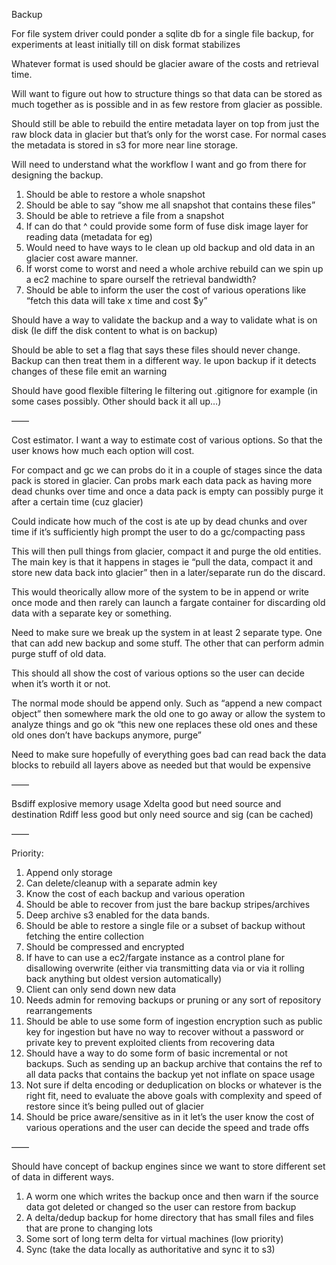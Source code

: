 Backup

For file system driver could ponder a sqlite db for a single file backup, for experiments at least initially till on disk format stabilizes 

Whatever format is used should be glacier aware of the costs and retrieval time.

Will want to figure out how to structure things so that data can be stored as much together as is possible and in as few restore from glacier as possible.

Should still be able to rebuild the entire metadata layer on top from just the raw block data in glacier but that’s only for the worst case. For normal cases the metadata is stored in s3 for more near line storage.


Will need to understand what the workflow I want and go from there for designing the backup.

1. Should be able to restore a whole snapshot
2. Should be able to say “show me all snapshot that contains these files”
3. Should be able to retrieve a file from a snapshot
4. If can do that ^ could provide some form of fuse disk image layer for reading data (metadata for eg)
5. Would need to have ways to Ie clean up old backup and old data in an glacier cost aware manner.
6. If worst come to worst and need a whole archive rebuild can we spin up a ec2 machine to spare ourself the retrieval bandwidth?
7. Should be able to inform the user the cost of various operations like “fetch this data will take x time and cost $y”


Should have a way to validate the backup and a way to validate what is on disk (Ie diff the disk content to what is on backup)

Should be able to set a flag that says these files should never change. Backup can then treat them in a different way. Ie upon backup if it detects changes of these file emit an warning

Should have good flexible filtering Ie filtering out .gitignore for example (in some cases possibly. Other should back it all up…)


——

Cost estimator. I want a way to estimate cost of various options. So that the user knows how much each option will cost.

For compact and gc we can probs do it in a couple of stages since the data pack is stored in glacier. Can probs mark each data pack as having more dead chunks over time and once a data pack is empty can possibly purge it after a certain time (cuz glacier)

Could indicate how much of the cost is ate up by dead chunks and over time if it’s sufficiently high prompt the user to do a gc/compacting pass

This will then pull things from glacier, compact it and purge the old entities. The main key is that it happens in stages ie “pull the data, compact it and store new data back into glacier” then in a later/separate run do the discard.

This would theorically allow more of the system to be in append or write once mode and then rarely can launch a fargate container for discarding old data with a separate key or something.

Need to make sure we break up the system in at least 2 separate type. One that can add new backup and some stuff. The other that can perform admin purge stuff of old data.

This should all show the cost of various options so the user can decide when it’s worth it or not.

The normal mode should be append only. Such as “append a new compact object” then somewhere mark the old one to go away or allow the system to analyze things and go ok “this new one replaces these old ones and these old ones don’t have backups anymore, purge”

Need to make sure hopefully of everything goes bad can read back the data blocks to rebuild all layers above as needed but that would be expensive 


——

Bsdiff explosive memory usage
Xdelta good but need source and destination
Rdiff less good but only need source and sig (can be cached)


——

Priority:
1. Append only storage
2. Can delete/cleanup with a separate admin key
3. Know the cost of each backup and various operation
4. Should be able to recover from just the bare backup stripes/archives
5. Deep archive s3 enabled for the data bands.
6. Should be able to restore a single file or a subset of backup without fetching the entire collection
7. Should be compressed and encrypted
8. If have to can use a ec2/fargate instance as a control plane for disallowing overwrite (either via transmitting data via or via it rolling back anything but oldest version automatically)
9. Client can only send down new data
10. Needs admin for removing backups or pruning or any sort of repository rearrangements
11. Should be able to use some form of ingestion encryption such as public key for ingestion but have no way to recover without a password or private key to prevent exploited clients from recovering data 
12. Should have a way to do some form of basic incremental or not backups. Such as sending up an backup archive that contains the ref to all data packs that contains the backup yet not inflate on space usage
13. Not sure if delta encoding or deduplication on blocks or whatever is the right fit, need to evaluate the above goals with complexity and speed of restore since it’s being pulled out of glacier
14. Should be price aware/sensitive as in it let’s the user know the cost of various operations and the user can decide the speed and trade offs 

——

Should have concept of backup engines since we want to store different set of data in different ways.

1. A worm one which writes the backup once and then warn if the source data got deleted or changed so the user can restore from backup
2. A delta/dedup backup for home directory that has small files and files that are prone to changing lots
3. Some sort of long term delta for virtual machines (low priority)
4. Sync (take the data locally as authoritative and sync it to s3)

